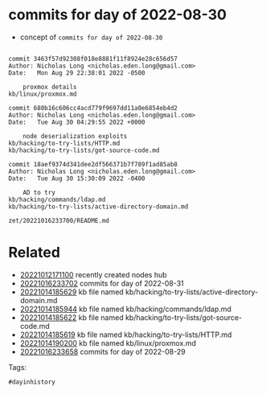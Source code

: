 # commits for day of 2022-08-30

- concept of `commits for day of 2022-08-30`

```

commit 3463f57d92308f018e8881f11f8924e28c656d57
Author: Nicholas Long <nicholas.eden.long@gmail.com>
Date:   Mon Aug 29 22:38:01 2022 -0500

    proxmox details
kb/linux/proxmox.md

commit 680b16c606cc4acd779f9697dd11a0e6854eb4d2
Author: Nicholas Long <nicholas.eden.long@gmail.com>
Date:   Tue Aug 30 04:29:55 2022 +0000

    node deserialization exploits
kb/hacking/to-try-lists/HTTP.md
kb/hacking/to-try-lists/got-source-code.md

commit 18aef9374d341dee2df566371b7f789f1ad85ab8
Author: Nicholas Long <nicholas.eden.long@gmail.com>
Date:   Tue Aug 30 15:30:09 2022 -0400

    AD to try
kb/hacking/commands/ldap.md
kb/hacking/to-try-lists/active-directory-domain.md
```

` zet/20221016233700/README.md `

# Related

- [20221012171100](/zet/20221012171100/README.md) recently created nodes hub
- [20221016233702](/zet/20221016233702/README.md) commits for day of 2022-08-31
- [20221014185629](/zet/20221014185629/README.md) kb file named kb/hacking/to-try-lists/active-directory-domain.md
- [20221014185944](/zet/20221014185944/README.md) kb file named kb/hacking/commands/ldap.md
- [20221014185622](/zet/20221014185622/README.md) kb file named kb/hacking/to-try-lists/got-source-code.md
- [20221014185619](/zet/20221014185619/README.md) kb file named kb/hacking/to-try-lists/HTTP.md
- [20221014190200](/zet/20221014190200/README.md) kb file named kb/linux/proxmox.md
- [20221016233658](/zet/20221016233658/README.md) commits for day of 2022-08-29

Tags:

    #dayinhistory
